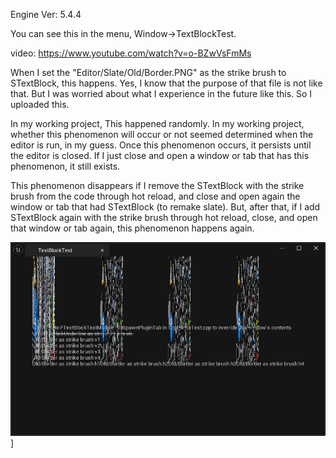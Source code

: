 Engine Ver: 5.4.4

You can see this in the menu, Window->TextBlockTest.

video: https://www.youtube.com/watch?v=o-BZwVsFmMs

When I set the "Editor/Slate/Old/Border.PNG" as the strike brush to STextBlock, this happens. Yes, I know that the purpose of that file is not like that. But I was worried about what I experience in the future like this. So I uploaded this. 

In my working project, This happened randomly. In my working project, whether this phenomenon will occur or not seemed determined when the editor is run, in my guess. Once this phenomenon occurs, it persists until the editor is closed. If I just close and open a window or tab that has this phenomenon, it still exists. 

This phenomenon disappears if I remove the STextBlock with the strike brush from the code through hot reload, and close and open again the window or tab that had STextBlock (to remake slate). But, after that, if I add STextBlock again with the strike brush through hot reload, close, and open that window or tab again, this phenomenon happens again.

![Screenshot](https://github.com/hyaniner/UnrealSTextBlockBrokenWithStrikeBrush/blob/main/Screenshots/Clipboard_10-16-2024_012.png)]


